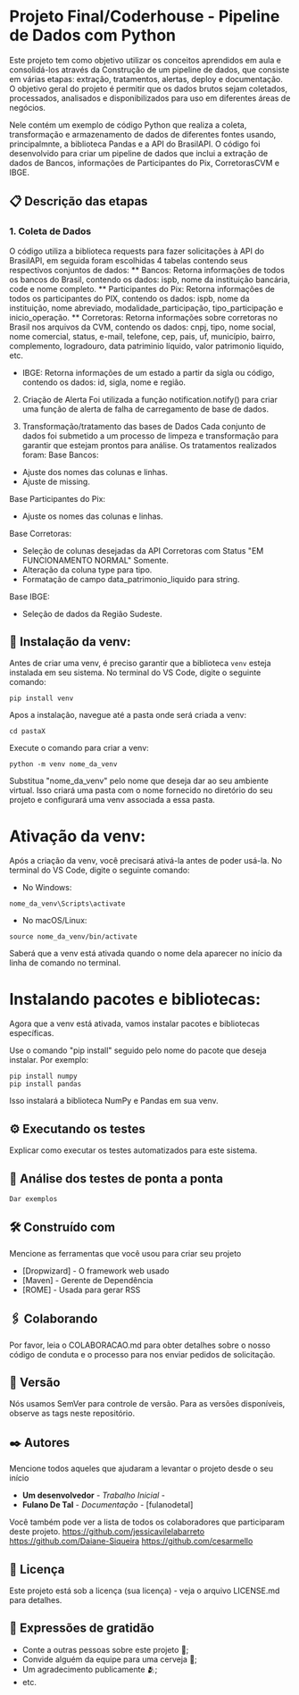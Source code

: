 # Projeto Final/Coderhouse - Pipeline de Dados com Python
Este projeto tem como objetivo utilizar os conceitos aprendidos em aula e consolidá-los através da Construção de um pipeline de dados, que consiste em várias etapas: extração, tratamentos, alertas, deploy e documentação.
O objetivo geral do projeto é permitir que os dados brutos sejam coletados, processados, analisados e disponibilizados para uso em diferentes áreas de negócios.

Nele contém um exemplo de código Python que realiza a coleta, transformação e armazenamento de dados de diferentes fontes usando, principalmnte, a biblioteca Pandas e a API do BrasilAPI.
O código foi desenvolvido para criar um pipeline de dados que inclui a extração de dados de Bancos, informações de Participantes do Pix, CorretorasCVM e IBGE.

## 📋 Descrição das etapas

### 1. Coleta de Dados
O código utiliza a biblioteca requests para fazer solicitações à API do BrasilAPI, em seguida foram escolhidas 4 tabelas contendo seus respectivos conjuntos de dados:
  ** Bancos: Retorna informações de todos os bancos do Brasil, contendo os dados: ispb, nome da instituição bancária, code e nome completo.
  ** Participantes do Pix: Retorna informações de todos os participantes do PIX, contendo os dados: ispb, nome da instituição, nome abreviado, modalidade_participação, tipo_participação e inicio_operação.
  ** Corretoras: Retorna informações sobre corretoras no Brasil nos arquivos da CVM, contendo os dados: cnpj, tipo, nome social, nome comercial, status, e-mail, telefone, cep, pais, uf, município, bairro, complemento, logradouro, data patriminio líquido, valor patrimonio liquido, etc.
  * IBGE: Retorna informações de um estado a partir da sigla ou código, contendo os dados: id, sigla, nome e região.

2. Criação de Alerta
Foi utilizada a função notification.notify() para criar uma função de alerta de falha de carregamento de base de dados.

3. Transformação/tratamento das bases de Dados
Cada conjunto de dados foi submetido a um processo de limpeza e transformação para garantir que estejam prontos para análise. Os tratamentos realizados foram:
 Base Bancos:
  * Ajuste dos nomes das colunas e linhas.
  * Ajuste de missing.

 Base Participantes do Pix:
  * Ajuste os nomes das colunas e linhas.

 Base Corretoras:
  * Seleção de colunas desejadas da API Corretoras com Status "EM FUNCIONAMENTO NORMAL" Somente.
  * Alteração da coluna type para tipo.
  * Formatação de campo data_patrimonio_liquido para string.

 Base IBGE:
  * Seleção de dados da Região Sudeste.

## 🔧 Instalação da venv:

Antes de criar uma venv, é preciso garantir que a biblioteca `venv` esteja instalada em seu sistema. No terminal do VS Code, digite o seguinte comando:

```
pip install venv
```
Apos a instalação, navegue até a pasta onde será criada a venv:

```
cd pastaX
```
Execute o comando para criar a venv:

```
python -m venv nome_da_venv
```
Substitua "nome_da_venv" pelo nome que deseja dar ao seu ambiente virtual. Isso criará uma pasta com o nome fornecido no diretório do seu projeto e configurará uma venv associada a essa pasta.

# Ativação da venv:

Após a criação da venv, você precisará ativá-la antes de poder usá-la. No terminal do VS Code, digite o seguinte comando:

- No Windows:
```
nome_da_venv\Scripts\activate
```
- No macOS/Linux:
```
source nome_da_venv/bin/activate
```
Saberá que a venv está ativada quando o nome dela aparecer no início da linha de comando no terminal.

# Instalando pacotes e bibliotecas:

Agora que a venv está ativada, vamos instalar pacotes e bibliotecas específicas.

Use o comando "pip install" seguido pelo nome do pacote que deseja instalar. Por exemplo:
```
pip install numpy
pip install pandas
```
Isso instalará a biblioteca NumPy e Pandas em sua venv.

## ⚙️ Executando os testes
Explicar como executar os testes automatizados para este sistema.

## 🔩 Análise dos testes de ponta a ponta

```
Dar exemplos
```

## 🛠️ Construído com
Mencione as ferramentas que você usou para criar seu projeto

* [Dropwizard] - O framework web usado
* [Maven] - Gerente de Dependência
* [ROME] - Usada para gerar RSS

## 🖇️ Colaborando

Por favor, leia o COLABORACAO.md para obter detalhes sobre o nosso código de conduta e o processo para nos enviar pedidos de solicitação.

## 📌 Versão
Nós usamos SemVer para controle de versão. Para as versões disponíveis, observe as tags neste repositório.

## ✒️ Autores
Mencione todos aqueles que ajudaram a levantar o projeto desde o seu início

* **Um desenvolvedor** - *Trabalho Inicial* - 
* **Fulano De Tal** - *Documentação* - [fulanodetal]

Você também pode ver a lista de todos os colaboradores que participaram deste projeto.
https://github.com/jessicavilelabarreto
https://github.com/Daiane-Siqueira
https://github.com/cesarmello

## 📄 Licença
Este projeto está sob a licença (sua licença) - veja o arquivo LICENSE.md para detalhes.

## 🎁 Expressões de gratidão
* Conte a outras pessoas sobre este projeto 📢;
* Convide alguém da equipe para uma cerveja 🍺;
* Um agradecimento publicamente 🫂;
* etc.
